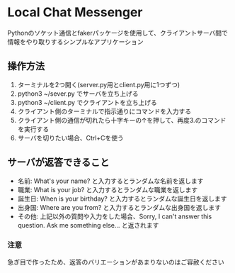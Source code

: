 # Local Chat Messenger
Pythonのソケット通信とfakerパッケージを使用して、クライアントサーバ間で情報をやり取りするシンプルなアプリケーション

## 操作方法
1. ターミナルを2つ開く(server.py用とclient.py用に1つずつ)
2. python3 ~/sever.py でサーバを立ち上げる
3. python3 ~/client.py でクライアントを立ち上げる
4. クライアント側のターミナルで指示通りにコマンドを入力する
5. クライアント側の通信が切れたら十字キーの↑を押して、再度3.のコマンドを実行する
6. サーバを切りたい場合、Ctrl+Cを使う

## サーバが返答できること
- 名前: What's your name? と入力するとランダムな名前を返します
- 職業: What is your job? と入力するとランダムな職業を返します
- 誕生日: When is your birthday? と入力するとランダムな誕生日を返します
- 出身国: Where are you from? と入力するとランダムな出身国を返します
- その他: 上記以外の質問や入力をした場合、Sorry, I can't answer this question. Ask me something else... と返されます

### 注意
急ぎ目で作ったため、返答のバリエーションがあまりないのはご容赦ください